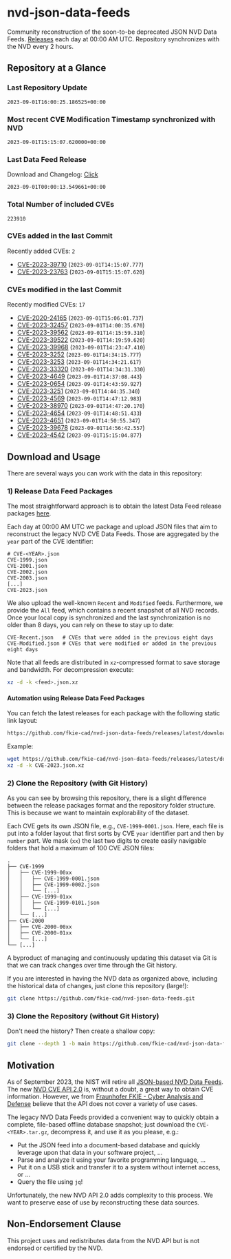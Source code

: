 # nvd-json-data-feeds

Community reconstruction of the soon-to-be deprecated JSON NVD Data Feeds. 
[Releases](https://github.com/fkie-cad/nvd-json-data-feeds/releases/latest) each day at 00:00 AM UTC.
Repository synchronizes with the NVD every 2 hours.

## Repository at a Glance

### Last Repository Update

```plain
2023-09-01T16:00:25.186525+00:00
```

### Most recent CVE Modification Timestamp synchronized with NVD

```plain
2023-09-01T15:15:07.620000+00:00
```

### Last Data Feed Release

Download and Changelog: [Click](https://github.com/fkie-cad/nvd-json-data-feeds/releases/latest)

```plain
2023-09-01T00:00:13.549661+00:00
```

### Total Number of included CVEs

```plain
223910
```

### CVEs added in the last Commit

Recently added CVEs: `2`

* [CVE-2023-39710](CVE-2023/CVE-2023-397xx/CVE-2023-39710.json) (`2023-09-01T14:15:07.777`)
* [CVE-2023-23763](CVE-2023/CVE-2023-237xx/CVE-2023-23763.json) (`2023-09-01T15:15:07.620`)


### CVEs modified in the last Commit

Recently modified CVEs: `17`

* [CVE-2020-24165](CVE-2020/CVE-2020-241xx/CVE-2020-24165.json) (`2023-09-01T15:06:01.737`)
* [CVE-2023-32457](CVE-2023/CVE-2023-324xx/CVE-2023-32457.json) (`2023-09-01T14:00:35.670`)
* [CVE-2023-39562](CVE-2023/CVE-2023-395xx/CVE-2023-39562.json) (`2023-09-01T14:15:59.310`)
* [CVE-2023-39522](CVE-2023/CVE-2023-395xx/CVE-2023-39522.json) (`2023-09-01T14:19:59.620`)
* [CVE-2023-39968](CVE-2023/CVE-2023-399xx/CVE-2023-39968.json) (`2023-09-01T14:23:47.410`)
* [CVE-2023-3252](CVE-2023/CVE-2023-32xx/CVE-2023-3252.json) (`2023-09-01T14:34:15.777`)
* [CVE-2023-3253](CVE-2023/CVE-2023-32xx/CVE-2023-3253.json) (`2023-09-01T14:34:21.617`)
* [CVE-2023-33320](CVE-2023/CVE-2023-333xx/CVE-2023-33320.json) (`2023-09-01T14:34:31.330`)
* [CVE-2023-4649](CVE-2023/CVE-2023-46xx/CVE-2023-4649.json) (`2023-09-01T14:37:08.443`)
* [CVE-2023-0654](CVE-2023/CVE-2023-06xx/CVE-2023-0654.json) (`2023-09-01T14:43:59.927`)
* [CVE-2023-3251](CVE-2023/CVE-2023-32xx/CVE-2023-3251.json) (`2023-09-01T14:44:35.340`)
* [CVE-2023-4569](CVE-2023/CVE-2023-45xx/CVE-2023-4569.json) (`2023-09-01T14:47:12.983`)
* [CVE-2023-38970](CVE-2023/CVE-2023-389xx/CVE-2023-38970.json) (`2023-09-01T14:47:20.170`)
* [CVE-2023-4654](CVE-2023/CVE-2023-46xx/CVE-2023-4654.json) (`2023-09-01T14:48:51.433`)
* [CVE-2023-4651](CVE-2023/CVE-2023-46xx/CVE-2023-4651.json) (`2023-09-01T14:50:55.347`)
* [CVE-2023-39678](CVE-2023/CVE-2023-396xx/CVE-2023-39678.json) (`2023-09-01T14:56:42.557`)
* [CVE-2023-4542](CVE-2023/CVE-2023-45xx/CVE-2023-4542.json) (`2023-09-01T15:15:04.877`)


## Download and Usage

There are several ways you can work with the data in this repository:

### 1) Release Data Feed Packages

The most straightforward approach is to obtain the latest Data Feed release packages [here](https://github.com/fkie-cad/nvd-json-data-feeds/releases/latest).

Each day at 00:00 AM UTC we package and upload JSON files that aim to reconstruct the legacy NVD CVE Data Feeds.
Those are aggregated by the `year` part of the CVE identifier:

```
# CVE-<YEAR>.json
CVE-1999.json
CVE-2001.json
CVE-2002.json
CVE-2003.json
[...]
CVE-2023.json
```

We also upload the well-known `Recent` and `Modified` feeds.
Furthermore, we provide the `All` feed, which contains a recent snapshot of all NVD records.
Once your local copy is synchronized and the last synchronization is no older than 8 days, you can rely on these to stay up to date:

```plain
CVE-Recent.json   # CVEs that were added in the previous eight days
CVE-Modified.json # CVEs that were modified or added in the previous eight days
```

Note that all feeds are distributed in `xz`-compressed format to save storage and bandwidth.
For decompression execute:

```sh
xz -d -k <feed>.json.xz
```


#### Automation using Release Data Feed Packages

You can fetch the latest releases for each package with the following static link layout:

```sh
https://github.com/fkie-cad/nvd-json-data-feeds/releases/latest/download/CVE-<YEAR>.json.xz
```

Example:

```sh
wget https://github.com/fkie-cad/nvd-json-data-feeds/releases/latest/download/CVE-2023.json.xz
xz -d -k CVE-2023.json.xz
```

### 2) Clone the Repository (with Git History)

As you can see by browsing this repository, there is a slight difference between the release packages format and the repository folder structure.
This is because we want to maintain explorability of the dataset.

Each CVE gets its own JSON file, e.g., `CVE-1999-0001.json`.
Here, each file is put into a folder layout that first sorts by CVE `year` identifier part and then by `number` part.
We mask (`xx`) the last two digits to create easily navigable folders that hold a maximum of 100 CVE JSON files:

```plain
.
├── CVE-1999
│   ├── CVE-1999-00xx
│   │   ├── CVE-1999-0001.json
│   │   ├── CVE-1999-0002.json
│   │   └── [...]
│   ├── CVE-1999-01xx
│   │   ├── CVE-1999-0101.json
│   │   └── [...]
│   └── [...]
├── CVE-2000
│   ├── CVE-2000-00xx
│   ├── CVE-2000-01xx
│   └── [...]
└── [...]
```

A byproduct of managing and continuously updating this dataset via Git is that we can track changes over time through the Git history.

If you are interested in having the NVD data as organized above, including the historical data of changes, just clone this repository (large!):

```sh
git clone https://github.com/fkie-cad/nvd-json-data-feeds.git
```

### 3) Clone the Repository (without Git History)

Don't need the history? Then create a shallow copy:

```sh
git clone --depth 1 -b main https://github.com/fkie-cad/nvd-json-data-feeds.git
```

## Motivation

As of September 2023, the NIST will retire all [JSON-based NVD Data Feeds](https://nvd.nist.gov/vuln/data-feeds#divRetirementBanner-1).
The new [NVD CVE API 2.0](https://nvd.nist.gov/developers/vulnerabilities) is, without a doubt, a great way to obtain CVE information.
However, we from [Fraunhofer FKIE - Cyber Analysis and Defense](https://www.fkie.fraunhofer.de/en/departments/cad.html) believe that the API does not cover a variety of use cases.

The legacy NVD Data Feeds provided a convenient way to quickly obtain a complete, file-based offline database snapshot; just download the `CVE-<YEAR>.tar.gz`, decompress it, and use it as you please, e.g.:

* Put the JSON feed into a document-based database and quickly leverage upon that data in your software project, ...
* Parse and analyze it using your favorite programming language, ...
* Put it on a USB stick and transfer it to a system without internet access, or ...
* Query the file using `jq`!

Unfortunately, the new NVD API 2.0 adds complexity to this process.
We want to preserve ease of use by reconstructing these data sources.

## Non-Endorsement Clause

This project uses and redistributes data from the NVD API but is not endorsed or certified by the NVD.